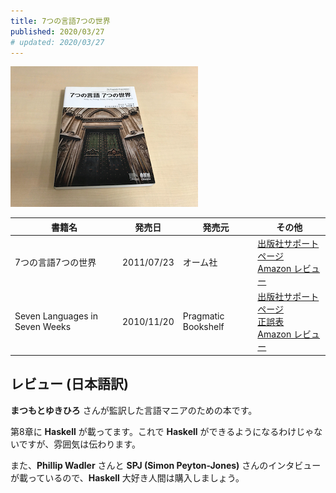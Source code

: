 ```yaml
---
title: 7つの言語7つの世界
published: 2020/03/27
# updated: 2020/03/27
---
```


<img src="/images/books/sevenLang.jpg" alt="7つの言語7つの世界 表紙" width="300px">

書籍名           | 発売日  | 発売元    | その他
---------------|--------|-----------|----------
7つの言語7つの世界 | 2011/07/23 | オーム社 | [出版社サポートページ][ja-support]<br>[Amazon レビュー][ja-review]
Seven Languages in Seven Weeks | 2010/11/20 | Pragmatic Bookshelf | [出版社サポートページ][en-support]<br>[正誤表][en-errata]<br>[Amazon レビュー][en-review]

## レビュー (日本語訳)

**まつもとゆきひろ** さんが監訳した言語マニアのための本です。

第8章に **Haskell** が載ってます。これで **Haskell** ができるようになるわけじゃないですが、雰囲気は伝わります。

また、**Phillip Wadler** さんと **SPJ (Simon Peyton-Jones)** さんのインタビューが載っているので、**Haskell** 大好き人間は購入しましょう。

[ja-support]: https://www.ohmsha.co.jp/book/9784274068577/
[ja-review]: https://www.amazon.co.jp/product-reviews/4274068579

[en-support]: https://pragprog.com/book/btlang/seven-languages-in-seven-weeks
[en-errata]: https://pragprog.com/titles/btlang/errata
[en-review]: https://www.amazon.com/product-reviews/193435659X/